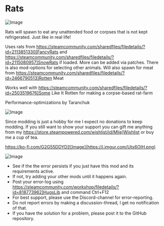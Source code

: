 # Rats

![Image](https://i.imgur.com/buuPQel.png)


Rats will spawn to eat any unattended food or corpses that is not kept refrigerated.
Just like in real life!

Uses rats from https://steamcommunity.com/sharedfiles/filedetails/?id=2113851330]FancyRats and https://steamcommunity.com/sharedfiles/filedetails/?id=2115080957]SnowRats if loaded.
More can be added via patches.
There is also mod-options for selecting other animals.
Will also spawn for meat from https://steamcommunity.com/sharedfiles/filedetails/?id=2466790513]Rotten Meat

Works well with https://steamcommunity.com/sharedfiles/filedetails/?id=2503519676]Some Like It Rotten for making a corpse-based rat-farm

Performance-optimizations by Taranchuk
	
![Image](https://i.imgur.com/O0IIlYj.png)

Since modding is just a hobby for me I expect no donations to keep modding. If you still want to show your support you can gift me anything from my https://store.steampowered.com/wishlist/id/Mlie]Wishlist or buy me a cup of tea.

https://ko-fi.com/G2G55DDYD]![Image](https://i.imgur.com/Utx6OIH.png)


![Image](https://i.imgur.com/PwoNOj4.png)



-  See if the the error persists if you just have this mod and its requirements active.
-  If not, try adding your other mods until it happens again.
-  Post your error-log using https://steamcommunity.com/workshop/filedetails/?id=818773962]HugsLib and command Ctrl+F12
-  For best support, please use the Discord-channel for error-reporting.
-  Do not report errors by making a discussion-thread, I get no notification of that.
-  If you have the solution for a problem, please post it to the GitHub repository.




